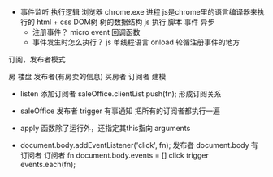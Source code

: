 - 事件监听 执行逻辑
  浏览器 chrome.exe 进程
  js是chrome里的语言编译器来执行的
  html + css DOM树 树的数据结构
  js 执行 脚本 
  事件 异步
  - 注册事件？ micro event 回调函数
  - 事件发生时怎么执行？
  js 单线程语言 onload 
  轮循注册事件的地方

订阅，发布者模式

房 楼盘 发布者(有房卖的信息)
买房者 订阅者 
建模 

- listen 添加订阅者
  saleOffice.clientList.push(fn); 形成订阅关系
- saleOffice 发布者 
  trigger 有事通知 
  把所有的订阅者都执行一遍
- apply 函数除了运行外，还指定其this指向 arguments

- document.body.addEventListener('click', fn);
  发布者 document.body  有订阅者
  订阅者 fn
  document.body.events = [] click 
  trigger
    events.each(fn);
